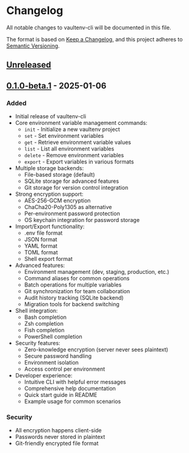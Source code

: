 # Changelog

All notable changes to vaultenv-cli will be documented in this file.

The format is based on [Keep a Changelog](https://keepachangelog.com/en/1.0.0/),
and this project adheres to [Semantic Versioning](https://semver.org/spec/v2.0.0.html).

## [Unreleased]

## [0.1.0-beta.1] - 2025-01-06

### Added
- Initial release of vaultenv-cli
- Core environment variable management commands:
  - `init` - Initialize a new vaultenv project
  - `set` - Set environment variables
  - `get` - Retrieve environment variable values
  - `list` - List all environment variables
  - `delete` - Remove environment variables
  - `export` - Export variables in various formats
- Multiple storage backends:
  - File-based storage (default)
  - SQLite storage for advanced features
  - Git storage for version control integration
- Strong encryption support:
  - AES-256-GCM encryption
  - ChaCha20-Poly1305 as alternative
  - Per-environment password protection
  - OS keychain integration for password storage
- Import/Export functionality:
  - .env file format
  - JSON format
  - YAML format
  - TOML format
  - Shell export format
- Advanced features:
  - Environment management (dev, staging, production, etc.)
  - Command aliases for common operations
  - Batch operations for multiple variables
  - Git synchronization for team collaboration
  - Audit history tracking (SQLite backend)
  - Migration tools for backend switching
- Shell integration:
  - Bash completion
  - Zsh completion
  - Fish completion
  - PowerShell completion
- Security features:
  - Zero-knowledge encryption (server never sees plaintext)
  - Secure password handling
  - Environment isolation
  - Access control per environment
- Developer experience:
  - Intuitive CLI with helpful error messages
  - Comprehensive help documentation
  - Quick start guide in README
  - Example usage for common scenarios

### Security
- All encryption happens client-side
- Passwords never stored in plaintext
- Git-friendly encrypted file format

[Unreleased]: https://github.com/vaultenv/vaultenv-cli/compare/v0.1.0-beta.1...HEAD
[0.1.0-beta.1]: https://github.com/vaultenv/vaultenv-cli/releases/tag/v0.1.0-beta.1